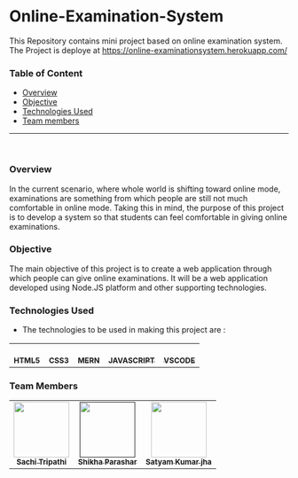 # Online-Examination-System
This Repository contains mini project based on online examination system.
The Project is deploye at https://online-examinationsystem.herokuapp.com/

### Table of Content
  * [Overview](#overview)
  * [Objective](#Objective)
  * [Technologies Used](#technologies-used)
  * [Team members](#team)
 
 
 <hr>
 
 <br>
 
 ### Overview
 
 In the current scenario, where whole world is shifting toward online mode, examinations are something from which people are still not much comfortable in online mode. Taking this in mind, the purpose of this project is to develop a system so that students can feel comfortable in giving online examinations. 
 
 ### Objective
 
 The main objective of this project is to create a web application through which people can give online examinations. It will be a web application developed using Node.JS platform and other supporting technologies. 
 
 ### Technologies Used
 
  * The technologies to be used in making this project are :
  
   <table>
  <tr>
    <td align="center">
  <a href="https://en.wikipedia.org/wiki/HTML"><br /><sub><b>HTML5</b></sub></a></td>
   <td align="center">
  <a href="https://en.wikipedia.org/wiki/Cascading_Style_Sheets"><br /><sub><b>CSS3</b></sub></a></td>
    <td align="center">
  <a href=""><br /><sub><b>MERN</b></sub></a></td>
   <td align="center">
  <a href="https://en.wikipedia.org/wiki/JavaScript"><br /><sub><b>JAVASCRIPT</b></sub></a></td>
      <td align="center">
   <a href="https://en.wikipedia.org/wiki/Visual_Studio_Code"><br /><sub><b>VSCODE</b></sub></a></td>
 </tr>
 </table>
 
 ### Team Members
 
  <table>
  <tr>
   <td align="center"><a href="https://github.com/sachi42"><img src="https://avatars1.githubusercontent.com/u/61285008?s=460&v=4" width="100px;" alt=""/><br /><sub><b>Sachi Tripathi</b></sub></a></td>
     <td align="center"><a href=""><img src="" width="100px;" alt=""/><br /><sub><b>Shikha Parashar</b></sub></a></td>
   <td align="center"><a href="https://github.com/satyamjha1710"><img src="https://avatars1.githubusercontent.com/u/61418608?s=400&v=4" width="100px;" alt=""/><br /><sub><b>Satyam Kumar jha</b></sub></a></td>
   
   <tr>
    <table>
   
 
